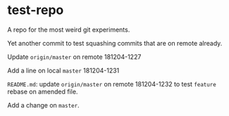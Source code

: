 # test-repo

A repo for the most weird git experiments.

Yet another commit to test squashing commits that are on remote already.

Update `origin/master` on remote 181204-1227

Add a line on local `master` 181204-1231

`README.md`: update `origin/master` on remote 181204-1232 to test `feature` rebase 
on amended file.

Add a change on `master`.
